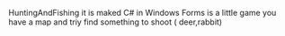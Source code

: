 HuntingAndFishing it is maked C# in Windows Forms is a little game you have a map and triy find something to shoot ( deer,rabbit)
